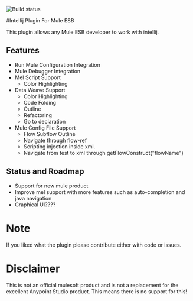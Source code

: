![Build status](https://travis-ci.org/machaval/mule-esb-plugin.svg?branch=master)

#Intellij Plugin For Mule ESB

This plugin allows any Mule ESB developer to work with intellij.
 
## Features

* Run Mule Configuration Integration
* Mule Debugger Integration
* Mel Script Support
    * Color Highlighting
* Data Weave Support
    * Color Highlighting
    * Code Folding
    * Outline
    * Refactoring
    * Go to declaration
* Mule Config File Support
    * Flow Subflow Outline
    * Navigate through flow-ref
    * Scripting injection inside xml.
    * Navigate from test to xml through getFlowConstruct("flowName")
    
## Status and Roadmap
    
* Support for new mule product
* Improve mel support with more features such as auto-completion and java navigation
* Graphical UI????

# Note
If you liked what the plugin please contribute either with code or issues.

# Disclaimer
This is not an official mulesoft product and is not a replacement for the excellent Anypoint Studio product. This means there is no support for this!